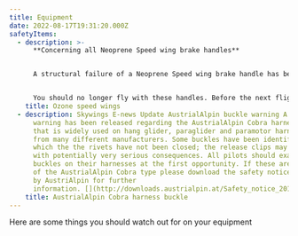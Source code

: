 ```yaml
---
title: Equipment
date: 2022-08-17T19:31:20.000Z
safetyItems:
  - description: >-
      **Concerning all Neoprene Speed wing brake handles**


      A structural failure of a Neoprene Speed wing brake handle has been reported. After further investigation we have found that it is possible for the overall strength of the handle to be insufficient, especially after ageing.


      You should no longer fly with these handles. Before the next flight you **must** replace the Neoprene handles with the standard webbing version. Please contact your Ozone dealer to arrange replacements.
    title: Ozone speed wings
  - description: Skywings E-news Update AustrialAlpin buckle warning A safety
      warning has been released regarding the AustrialAlpin Cobra harness buckle
      that is widely used on hang glider, paraglider and paramotor harness types
      from many different manufacturers. Some buckles have been identified in
      which the the rivets have not been closed; the release clips may detach
      with potentially very serious consequences. All pilots should examine the
      buckles on their harnesses at the first opportunity. If these are of the
      of the AustrialAlpin Cobra type please download the safety notice issued
      by AustriAlpin for further
      information. [](http://downloads.austrialpin.at/Safety_notice_2016_EN.pdf)
    title: AustrialAlpin Cobra harness buckle
---
```


Here are some things you should watch out for on your equipment
